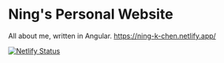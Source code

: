 # Ning's Personal Website
All about me, written in Angular. https://ning-k-chen.netlify.app/

[![Netlify Status](https://api.netlify.com/api/v1/badges/2b92a62b-c004-414f-a379-136fc894f21b/deploy-status)](https://app.netlify.com/sites/ncm-utd/deploys)
